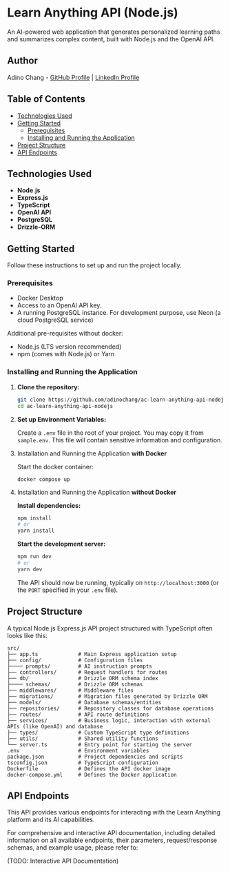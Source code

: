 # Learn Anything API (Node.js)

An AI-powered web application that generates personalized learning paths and summarizes complex content, built with Node.js and the OpenAI API.

## Author

Adino Chang - [GitHub Profile](https://github.com/adinochang) | [LinkedIn Profile](https://www.linkedin.com/in/adinochang)

## Table of Contents

* [Technologies Used](#technologies-used)
* [Getting Started](#getting-started)
    * [Prerequisites](#prerequisites)
    * [Installing and Running the Application](#installing-and-running-the-application)
* [Project Structure](#project-structure)
* [API Endpoints](#api-endpoints)


## Technologies Used

* **Node.js**
* **Express.js**
* **TypeScript**
* **OpenAI API**
* **PostgreSQL**
* **Drizzle-ORM**

## Getting Started

Follow these instructions to set up and run the project locally.

### Prerequisites

* Docker Desktop
* Access to an OpenAI API key.
* A running PostgreSQL instance. For development purpose, use Neon (a cloud PostgreSQL service)

Additional pre-requisites without docker:

* Node.js (LTS version recommended)
* npm (comes with Node.js) or Yarn

### Installing and Running the Application

1.  **Clone the repository:**
    ```bash
    git clone https://github.com/adinochang/ac-learn-anything-api-nodejs.git
    cd ac-learn-anything-api-nodejs
    ```

2.  **Set up Environment Variables:**

    Create a `.env` file in the root of your project. You may copy it from `sample.env`. This file will contain sensitive information and configuration.
    

3. Installation and Running the Application **with Docker**

    Start the docker container:

    ```docker compose up```

4. Installation and Running the Application **without Docker**

    **Install dependencies:**
    ```bash
    npm install
    # or
    yarn install
    ```

    **Start the development server:**
    ```bash
    npm run dev
    # or
    yarn dev
    ```
    The API should now be running, typically on `http://localhost:3000` (or the `PORT` specified in your `.env` file).

## Project Structure

A typical Node.js Express.js API project structured with TypeScript often looks like this:

```
src/
├── app.ts             # Main Express application setup
├── config/            # Configuration files 
├──── prompts/         # AI instruction prompts
├── controllers/       # Request handlers for routes
├── db/                # Drizzle ORM schema index
├──── schemas/         # Drizzle ORM schemas
├── middlewares/       # Middleware files
├── migrations/        # Migration files generated by Drizzle ORM
├── models/            # Database schemas/entities
├── repositories/      # Repository classes for database operations
├── routes/            # API route definitions
├── services/          # Business logic, interaction with external APIs (like OpenAI) and database
├── types/             # Custom TypeScript type definitions
├── utils/             # Shared utility functions
└── server.ts          # Entry point for starting the server
.env                   # Environment variables
package.json           # Project dependencies and scripts
tsconfig.json          # TypeScript configuration
Dockerfile             # Defines the API docker image
docker-compose.yml     # Defines the Docker application  
```


## API Endpoints

This API provides various endpoints for interacting with the Learn Anything platform and its AI capabilities.

For comprehensive and interactive API documentation, including detailed information on all available endpoints, their parameters, request/response schemas, and example usage, please refer to:

(TODO: Interactive API Documentation)